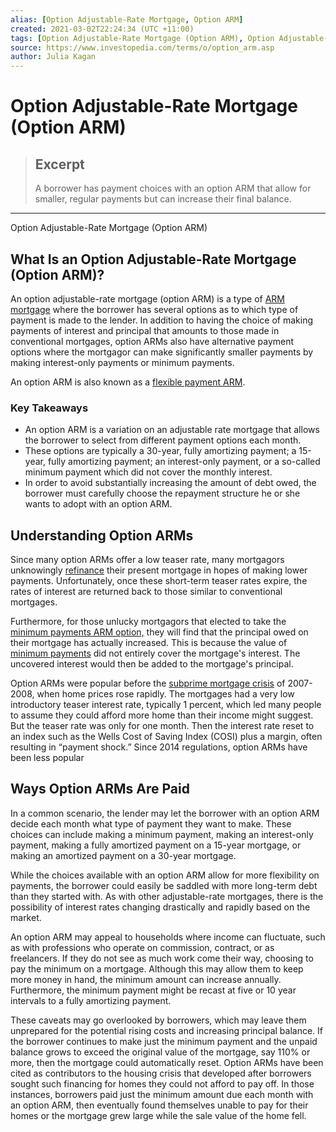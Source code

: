 ```yaml
---
alias: [Option Adjustable-Rate Mortgage, Option ARM]
created: 2021-03-02T22:24:34 (UTC +11:00)
tags: [Option Adjustable-Rate Mortgage (Option ARM), Option Adjustable-Rate Mortgage (Option ARM)]
source: https://www.investopedia.com/terms/o/option_arm.asp
author: Julia Kagan
---
```


# Option Adjustable-Rate Mortgage (Option ARM)

> ## Excerpt
> A borrower has payment choices with an option ARM that allow for smaller, regular payments but can increase their final balance.

---

Option Adjustable-Rate Mortgage (Option ARM)
## What Is an Option Adjustable-Rate Mortgage (Option ARM)?

An option adjustable-rate mortgage (option ARM) is a type of [ARM](https://www.investopedia.com/terms/a/arm.asp) [mortgage](https://www.investopedia.com/terms/m/mortgage.asp) where the borrower has several options as to which type of payment is made to the lender. In addition to having the choice of making payments of interest and principal that amounts to those made in conventional mortgages, option ARMs also have alternative payment options where the mortgagor can make significantly smaller payments by making interest-only payments or minimum payments.

An option ARM is also known as a [flexible payment ARM](https://www.investopedia.com/terms/f/flexible_payment_arm.asp).

### Key Takeaways

-   An option ARM is a variation on an adjustable rate mortgage that allows the borrower to select from different payment options each month.
-   These options are typically a 30-year, fully amortizing payment; a 15-year, fully amortizing payment; an interest-only payment, or a so-called minimum payment which did not cover the monthly interest.
-   In order to avoid substantially increasing the amount of debt owed, the borrower must carefully choose the repayment structure he or she wants to adopt with an option ARM. 

## Understanding Option ARMs

Since many option ARMs offer a low teaser rate, many mortgagors unknowingly [refinance](https://www.investopedia.com/terms/r/refinance.asp) their present mortgage in hopes of making lower payments. Unfortunately, once these short-term teaser rates expire, the rates of interest are returned back to those similar to conventional mortgages.

Furthermore, for those unlucky mortgagors that elected to take the [minimum payments ARM option,](https://www.investopedia.com/terms/p/poaminimumpayment.asp) they will find that the principal owed on their mortgage has actually increased. This is because the value of [minimum payments](https://www.investopedia.com/terms/m/minimum-monthly-payment.asp) did not entirely cover the mortgage's interest. The uncovered interest would then be added to the mortgage's principal.

Option ARMs were popular before the [subprime mortgage crisis](https://www.investopedia.com/terms/s/subprime-meltdown.asp) of 2007-2008, when home prices rose rapidly. The mortgages had a very low introductory teaser interest rate, typically 1 percent, which led many people to assume they could afford more home than their income might suggest. But the teaser rate was only for one month. Then the interest rate reset to an index such as the Wells Cost of Saving Index (COSI) plus a margin, often resulting in “payment shock.” Since 2014 regulations, option ARMs have been less popular

## Ways Option ARMs Are Paid

In a common scenario, the lender may let the borrower with an option ARM decide each month what type of payment they want to make. These choices can include making a minimum payment, making an interest-only payment, making a fully amortized payment on a 15-year mortgage, or making an amortized payment on a 30-year mortgage.

While the choices available with an option ARM allow for more flexibility on payments, the borrower could easily be saddled with more long-term debt than they started with. As with other adjustable-rate mortgages, there is the possibility of interest rates changing drastically and rapidly based on the market.

An option ARM may appeal to households where income can fluctuate, such as with professions who operate on commission, contract, or as freelancers. If they do not see as much work come their way, choosing to pay the minimum on a mortgage. Although this may allow them to keep more money in hand, the minimum amount can increase annually. Furthermore, the minimum payment might be recast at five or 10 year intervals to a fully amortizing payment.

These caveats may go overlooked by borrowers, which may leave them unprepared for the potential rising costs and increasing principal balance. If the borrower continues to make just the minimum payment and the unpaid balance grows to exceed the original value of the mortgage, say 110% or more, then the mortgage could automatically reset. Option ARMs have been cited as contributors to the housing crisis that developed after borrowers sought such financing for homes they could not afford to pay off. In those instances, borrowers paid just the minimum amount due each month with an option ARM, then eventually found themselves unable to pay for their homes or the mortgage grew large while the sale value of the home fell.
